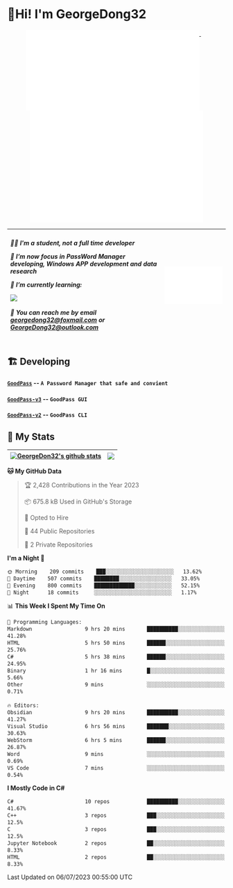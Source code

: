 # 👋Hi! I'm GeorgeDong32
<p align="center">
  <a href="#">
    <img width="400" align="top" src="https://github.com/GeorgeDong32/GeorgeDong32/blob/main/metrics.classic.svg" />
  </a>
  &emsp;
  <a href="#">
    <img width="400" align="top" src="https://github.com/GeorgeDong32/GeorgeDong32/blob/main/metrics.achievements.svg" />
  </a>
</p>

| <h5 align="left"> <p>🧑‍🎓 I'm a student, not a full time developer</p> <p>👀 I’m now focus in PassWord Manager developing, Windows APP development and data research</p> <p>📖 I’m currently learning:</p> <p><img height="28" src="https://skillicons.dev/icons?i=cs,c,cpp,matlab,cmake,py,dotnet,unity" /></p> <p>💬 You can reach me by email georgedong32@foxmail.com or GeorgeDong32@outlook.com</p></h5> | <img width="450" alt="my-commit-calendar" src="https://github.com/GeorgeDong32/GeorgeDong32/blob/main/metrics.plugin.isocalendar.svg" > |
| ------------- | ------------- |

## 🏗️ Developing
#### [`GoodPass`](https://github.com/GeorgeDong32/GoodPass) -- `A Password Manager that safe and convient`
#### [`GoodPass-v3`](https://github.com/GeorgeDong32/GoodPass-v3) -- `GoodPass GUI`
#### [`GoodPass-v2`](https://github.com/GeorgeDong32/GoodPass-v2) -- `GoodPass CLI`

## 🚀 My Stats

| <a href="https://github.com/GeorgeDong32/github-readme-stats"><img align="center" src="https://github-readme-stats-one-topaz-92.vercel.app/api?username=GeorgeDong32&show_icons=true&bg_color=45,34558b,FFFFFF&title_color=FFFFFF&icon_color=F5DF4D&hide_border=1" alt="GeorgeDon32's github stats" /></a> | <a href="https://github.com/GeorgeDong32/github-readme-stats"><img align="center" height="192" src="https://github-readme-stats-one-topaz-92.vercel.app/api/top-langs/?username=GeorgeDong32&layout=compact&bg_color=45,FFFFFF,34558b&title_color=555555&hide_border=1&langs_count=7" /></a> |
| ------------- | ------------- |


<!--START_SECTION:waka-->
**🐱 My GitHub Data** 

> 🏆 2,428 Contributions in the Year 2023
 > 
> 📦 675.8 kB Used in GitHub's Storage 
 > 
> 💼 Opted to Hire
 > 
> 📜 44 Public Repositories 
 > 
> 🔑 2 Private Repositories  
 > 
**I'm a Night 🦉** 

```text
🌞 Morning    209 commits    ███░░░░░░░░░░░░░░░░░░░░░░   13.62% 
🌆 Daytime    507 commits    ████████░░░░░░░░░░░░░░░░░   33.05% 
🌃 Evening    800 commits    █████████████░░░░░░░░░░░░   52.15% 
🌙 Night      18 commits     ░░░░░░░░░░░░░░░░░░░░░░░░░   1.17%

```


📊 **This Week I Spent My Time On** 

```text
💬 Programming Languages: 
Markdown                 9 hrs 20 mins       ██████████░░░░░░░░░░░░░░░   41.28% 
HTML                     5 hrs 50 mins       ██████░░░░░░░░░░░░░░░░░░░   25.76% 
C#                       5 hrs 38 mins       ██████░░░░░░░░░░░░░░░░░░░   24.95% 
Binary                   1 hr 16 mins        █░░░░░░░░░░░░░░░░░░░░░░░░   5.66% 
Other                    9 mins              ░░░░░░░░░░░░░░░░░░░░░░░░░   0.71%

🔥 Editors: 
Obsidian                 9 hrs 20 mins       ██████████░░░░░░░░░░░░░░░   41.27% 
Visual Studio            6 hrs 56 mins       ███████░░░░░░░░░░░░░░░░░░   30.63% 
WebStorm                 6 hrs 5 mins        ██████░░░░░░░░░░░░░░░░░░░   26.87% 
Word                     9 mins              ░░░░░░░░░░░░░░░░░░░░░░░░░   0.69% 
VS Code                  7 mins              ░░░░░░░░░░░░░░░░░░░░░░░░░   0.54%

```

**I Mostly Code in C#** 

```text
C#                       10 repos            ██████████░░░░░░░░░░░░░░░   41.67% 
C++                      3 repos             ███░░░░░░░░░░░░░░░░░░░░░░   12.5% 
C                        3 repos             ███░░░░░░░░░░░░░░░░░░░░░░   12.5% 
Jupyter Notebook         2 repos             ██░░░░░░░░░░░░░░░░░░░░░░░   8.33% 
HTML                     2 repos             ██░░░░░░░░░░░░░░░░░░░░░░░   8.33%

```



 Last Updated on 06/07/2023 00:55:00 UTC
<!--END_SECTION:waka-->

